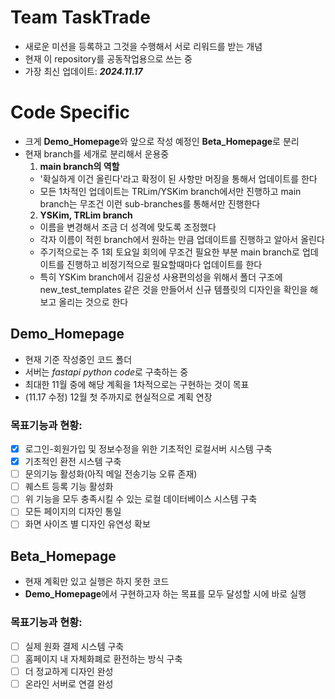 # **Team TaskTrade**
* 새로운 미션을 등록하고 그것을 수행해서 서로 리워드를 받는 개념
* 현재 이 repository를 공동작업용으로 쓰는 중
* 가장 최신 업데이트: ***2024.11.17***

# **Code Specific**
* 크게 **Demo_Homepage**와 앞으로 작성 예정인 **Beta_Homepage**로 분리
* 현재 branch를 세개로 분리해서 운용중
	1. **main branch의 역할**
	+ '확실하게 이건 올린다'라고 확정이 된 사항만 머징을 통해서 업데이트를 한다
	+ 모든 1차적인 업데이트는 TRLim/YSKim branch에서만 진행하고 main branch는 무조건 이런 sub-branches를 통해서만 진행한다
	2. **YSKim, TRLim branch**
	+ 이름을 변경해서 조금 더 성격에 맞도록 조정했다
	+ 각자 이름이 적힌 branch에서 원하는 만큼 업데이트를 진행하고 알아서 올린다
	+ 주기적으로는 주 1회 토요일 회의에 무조건 필요한 부분 main branch로 업데이트를 진행하고 비정기적으로 필요할때마다 업데이트를 한다
	+ 특히 YSKim branch에서 김윤성 사용편의성을 위해서 폴더 구조에 new_test_templates 같은 것을 만들어서 신규 템플릿의 디자인을 확인을 해보고 올리는 것으로 한다

## Demo_Homepage
* 현재 기준 작성중인 코드 폴더
* 서버는 *fastapi python code*로 구축하는 중
* 최대한 11월 중에 해당 계획을 1차적으로는 구현하는 것이 목표
* (11.17 수정) 12월 첫 주까지로 현실적으로 계획 연장
	
### 목표기능과 현황:
- [x] 로그인-회원가입 및 정보수정을 위한 기초적인 로컬서버 시스템 구축
- [x] 기초적인 환전 시스템 구축
- [ ] 문의기능 활성화(아직 메일 전송기능 오류 존재)
- [ ] 퀘스트 등록 기능 활성화
- [ ] 위 기능을 모두 충족시킬 수 있는 로컬 데이터베이스 시스템 구축
- [ ] 모든 페이지의 디자인 통일
- [ ] 화면 사이즈 별 디자인 유연성 확보

## Beta_Homepage
* 현재 계획만 있고 실행은 하지 못한 코드
* **Demo_Homepage**에서 구현하고자 하는 목표를 모두 달성할 시에 바로 실행

### 목표기능과 현황:
- [ ] 실제 원화 결제 시스템 구축
- [ ] 홈페이지 내 자체화폐로 환전하는 방식 구축
- [ ] 더 정교하게 디자인 완성
- [ ] 온라인 서버로 연결 완성
